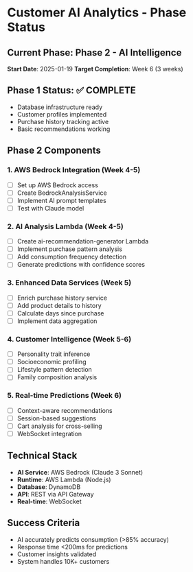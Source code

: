 # Customer AI Analytics - Phase Status

## Current Phase: Phase 2 - AI Intelligence
**Start Date**: 2025-01-19
**Target Completion**: Week 6 (3 weeks)

## Phase 1 Status: ✅ COMPLETE
- Database infrastructure ready
- Customer profiles implemented  
- Purchase history tracking active
- Basic recommendations working

## Phase 2 Components

### 1. AWS Bedrock Integration (Week 4-5)
- [ ] Set up AWS Bedrock access
- [ ] Create BedrockAnalysisService
- [ ] Implement AI prompt templates
- [ ] Test with Claude model

### 2. AI Analysis Lambda (Week 4-5)  
- [ ] Create ai-recommendation-generator Lambda
- [ ] Implement purchase pattern analysis
- [ ] Add consumption frequency detection
- [ ] Generate predictions with confidence scores

### 3. Enhanced Data Services (Week 5)
- [ ] Enrich purchase history service
- [ ] Add product details to history
- [ ] Calculate days since purchase
- [ ] Implement data aggregation

### 4. Customer Intelligence (Week 5-6)
- [ ] Personality trait inference
- [ ] Socioeconomic profiling
- [ ] Lifestyle pattern detection
- [ ] Family composition analysis

### 5. Real-time Predictions (Week 6)
- [ ] Context-aware recommendations
- [ ] Session-based suggestions
- [ ] Cart analysis for cross-selling
- [ ] WebSocket integration

## Technical Stack
- **AI Service**: AWS Bedrock (Claude 3 Sonnet)
- **Runtime**: AWS Lambda (Node.js)
- **Database**: DynamoDB
- **API**: REST via API Gateway
- **Real-time**: WebSocket

## Success Criteria
- AI accurately predicts consumption (>85% accuracy)
- Response time <200ms for predictions
- Customer insights validated
- System handles 10K+ customers